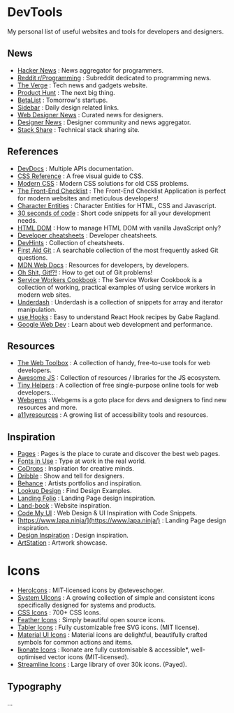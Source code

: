 # DevTools

My personal list of useful websites and tools for developers and designers.

## News

* [Hacker News](https://news.ycombinator.com/) : News aggregator for programmers.
* [Reddit r/Programming](https://www.reddit.com/r/programming/) : Subreddit
  dedicated to programming news.
* [The Verge](https://www.theverge.com/) : Tech news and gadgets website.
* [Product Hunt](https://www.producthunt.com/) : The next big thing.
* [BetaList](https://betalist.com/) : Tomorrow's startups.
* [Sidebar](https://sidebar.io/) : Daily design related links.
* [Web Designer News](http://www.webdesignernews.com/) : Curated news for designers.
* [Designer News](https://www.designernews.co/) : Designer community and news aggregator.
* [Stack Share](https://stackshare.io/) : Technical stack sharing site.

## References

* [DevDocs](http://devdocs.io) : Multiple APIs documentation.
* [CSS Reference](https://cssreference.io/) : A free visual guide to CSS.
* [Modern CSS](https://moderncss.dev/) : Modern CSS solutions for old CSS problems.
* [The Front-End Checklist](https://frontendchecklist.io/) :  The Front-End Checklist Application is perfect for modern websites and meticulous developers! 
* [Character Entities](https://brajeshwar.github.io/entities/) : Character Entities for HTML, CSS and Javascript.
* [30 seconds of code](https://www.30secondsofcode.org/) : Short code snippets for all your development needs.
* [HTML DOM](https://htmldom.dev/) : How to manage HTML DOM with vanilla JavaScript only?
* [Developer cheatsheets](http://www.developer-cheatsheets.com/) : Developer cheatsheets.
* [DevHints](https://devhints.io/) : Collection of cheatsheets.
* [First Aid Git](http://firstaidgit.io/) : A searchable collection of the most frequently asked Git questions.
* [MDN Web Docs](https://developer.mozilla.org/en-US/) : Resources for developers, by developers.
* [Oh Shit, Git!?!](https://ohshitgit.com/) : How to get out of Git problems!
* [Service Workers Cookbook](https://serviceworke.rs/) : The Service Worker Cookbook is a collection of working, practical examples of using service workers in modern web sites.
* [Underdash](https://surma.github.io/underdash/) : Underdash is a collection of snippets for array and iterator manipulation.
* [use Hooks](https://usehooks.com/) : Easy to understand React Hook recipes by Gabe Ragland.
* [Google Web Dev](https://web.dev/) : Learn about web development and performance.
## Resources

* [The Web Toolbox](https://thewebtoolbox.cc/) : A collection of handy, free-to-use tools for web developers.
* [Awesome JS](https://awesomejs.dev/) : Collection of resources / libraries for the JS ecosystem.
* [Tiny Helpers](https://tiny-helpers.dev/) : A collection of free single-purpose online tools for web developers...
* [Webgems](https://webgems.io/) : Webgems is a goto place for devs and designers to find new resources and more. 
* [a11yresources](https://a11yresources.webflow.io/) : A growing list of accessibility tools and resources.

## Inspiration

* [Pages](https://www.pages.xyz/) : Pages is the place to curate and discover the best web pages.
* [Fonts in Use](https://fontsinuse.com/) : Type at work in the real world.
* [CoDrops](https://tympanus.net/codrops/) : Inspiration for creative minds.
* [Dribble](https://dribbble.com) : Show and tell for designers.
* [Behance](https://www.behance.net/) : Artists portfolios and inspiration.
* [Lookup Design](https://lookup.design/) : Find Design Examples.
* [Landing Folio](https://www.landingfolio.com/) : Landing Page design inspiration.
* [Land-book](https://land-book.com/) : Website inspiration.
* [Code My UI](https://codemyui.com/) : Web Design & UI Inspiration with Code Snippets.
* [https://www.lapa.ninja/](https://www.lapa.ninja/) : Landing Page design inspiration.
* [Design Inspiration](https://www.designspiration.com/) : Design inspiration.
* [ArtStation](https://www.artstation.com/) : Artwork showcase.

# Icons

* [HeroIcons](https://heroicons.dev/) : MIT-licensed icons by @steveschoger.
* [System UIcons](https://systemuicons.com/) : A growing collection of simple and consistent icons specifically designed for systems and products.
* [CSS Icons](https://css.gg/) : 700+ CSS Icons.
* [Feather Icons](https://feathericons.com/) : Simply beautiful open source icons.
* [Tabler Icons](https://tablericons.com/) : Fully customizable free SVG icons. (MIT license). 
* [Material UI Icons](https://material.io/resources/icons/) : Material icons are delightful, beautifully crafted symbols for common actions and items. 
* [Ikonate Icons](https://ikonate.com/) : Ikonate are fully customisable & accessible*, well-optimised vector icons (MIT-licensed).
* [Streamline Icons](https://streamlineicons.com/) : Large library of over 30k icons. (Payed). 

## Typography

...
